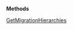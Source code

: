 

**Methods**

[GetMigrationHierarchies](Bifrost.Events.IEventMigrationHierarchyDiscoverer.GetMigrationHierarchies)
